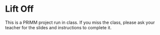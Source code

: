 # Lift Off

This is a PRIMM project run in class. If you miss the class, please ask your teacher for the slides and instructions to complete it.